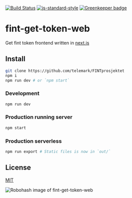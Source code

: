 [![Build Status](https://travis-ci.org/telemark/fint-get-token-web.svg?branch=master)](https://travis-ci.org/telemark/fint-get-token-web)
[![js-standard-style](https://img.shields.io/badge/code%20style-standard-brightgreen.svg?style=flat)](https://github.com/feross/standard)
[![Greenkeeper badge](https://badges.greenkeeper.io/telemark/fint-get-token-web.svg)](https://greenkeeper.io/)

# fint-get-token-web

Get fint token frontend written in [next.js](github.com/zeit/next.js)

## Install

```bash
git clone https://github.com/telemark/FINTprosjektet
npm i
npm run dev # or `npm start`
```

### Development
```bash
npm run dev
```

### Production running server
```bash
npm start
```

### Production serverless
```bash
npm run export # Static files is now in `out/`
```

## License

[MIT](LICENSE)

![Robohash image of fint-get-token-web](https://robots.kebabstudios.party/fint-get-token-web.png "Robohash image of fint-get-token-web")
